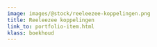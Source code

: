 ```yaml
---
image: images/@stock/reeleezee-koppelingen.png
title: Reeleezee koppelingen
link_to: portfolio-item.html
klass: boekhoud
---
```

